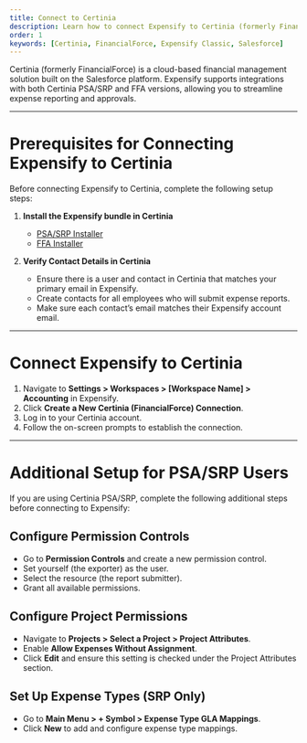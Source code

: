 ```yaml
---
title: Connect to Certinia
description: Learn how to connect Expensify to Certinia (formerly FinancialForce) for seamless expense management integration.
order: 1
keywords: [Certinia, FinancialForce, Expensify Classic, Salesforce]
---
```


Certinia (formerly FinancialForce) is a cloud-based financial management solution built on the Salesforce platform. Expensify supports integrations with both Certinia PSA/SRP and FFA versions, allowing you to streamline expense reporting and approvals.

---

# Prerequisites for Connecting Expensify to Certinia

Before connecting Expensify to Certinia, complete the following setup steps:

1. **Install the Expensify bundle in Certinia**  
   - [PSA/SRP Installer](https://login.salesforce.com/packaging/installPackage.apexp?p0=04t2M000002J0BHD%252Fpackaging%252FinstallPackage.apexp%253Fp0%253D04t2M000002J0BH)  
   - [FFA Installer](https://login.salesforce.com/packaging/installPackage.apexp?p0=04t4p000001UQVj)  

2. **Verify Contact Details in Certinia**  
   - Ensure there is a user and contact in Certinia that matches your primary email in Expensify.  
   - Create contacts for all employees who will submit expense reports.  
   - Make sure each contact’s email matches their Expensify account email.

---

# Connect Expensify to Certinia

1. Navigate to **Settings > Workspaces > [Workspace Name] > Accounting** in Expensify.  
2. Click **Create a New Certinia (FinancialForce) Connection**.  
3. Log in to your Certinia account.  
4. Follow the on-screen prompts to establish the connection.

---

# Additional Setup for PSA/SRP Users

If you are using Certinia PSA/SRP, complete the following additional steps before connecting to Expensify:

## Configure Permission Controls  
- Go to **Permission Controls** and create a new permission control.  
- Set yourself (the exporter) as the user.  
- Select the resource (the report submitter).  
- Grant all available permissions.

## Configure Project Permissions  
- Navigate to **Projects > Select a Project > Project Attributes**.  
- Enable **Allow Expenses Without Assignment**.  
- Click **Edit** and ensure this setting is checked under the Project Attributes section.

## Set Up Expense Types (SRP Only)  
- Go to **Main Menu > + Symbol > Expense Type GLA Mappings**.  
- Click **New** to add and configure expense type mappings.


